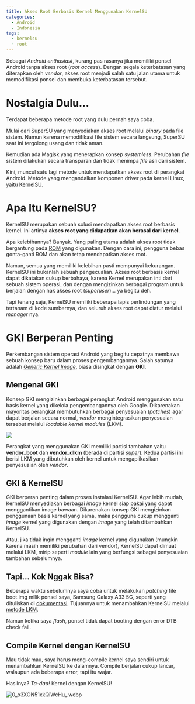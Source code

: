 ```yaml
---
title: Akses Root Berbasis Kernel Menggunakan KernelSU
categories:
  - Android
  - Indonesia
tags:
  - kernelsu
  - root
---
```


Sebagai _Android enthusiast_, kurang pas rasanya jika memiliki ponsel Android tanpa akses root (_root access_). Dengan segala keterbatasan yang diterapkan oleh _vendor_, akses root menjadi salah satu jalan utama untuk memodifikasi ponsel dan membuka keterbatasan tersebut.

<!-- more -->

# Nostalgia Dulu…

Terdapat beberapa metode root yang dulu pernah saya coba.

Mulai dari SuperSU yang menyediakan akses root melalui _binary_ pada file sistem. Namun karena memodifikasi file sistem secara langsung, SuperSU saat ini tergolong usang dan tidak aman.

Kemudian ada Magisk yang menerapkan konsep _systemless_. Perubahan _file_ sistem dilakukan secara transparan dan tidak menimpa _file_ asli dari sistem.

Kini, muncul satu lagi metode untuk mendapatkan akses root di perangkat Android. Metode yang mengandalkan komponen driver pada kernel Linux, yaitu [KernelSU](https://kernelsu.org).

# Apa Itu KernelSU?

KernelSU merupakan sebuah solusi mendapatkan akses root berbasis kernel. Ini artinya **akses root yang didapatkan akan berasal dari kernel**.

Apa kelebihannya? Banyak. Yang paling utama adalah akses root tidak bergantung pada [ROM](https://id.m.wikipedia.org/wiki/Memori_hanya_baca) yang digunakan. Dengan cara ini, pengguna bebas gonta-ganti ROM dan akan tetap mendapatkan akses root.

Namun, semua yang memiliki kelebihan pasti mempunyai kekurangan. KernelSU ini bukanlah sebuah pengecualian. Akses root berbasis kernel dapat dikatakan cukup berbahaya, karena Kernel merupakan inti dari sebuah sistem operasi, dan dengan mengizinkan berbagai program untuk berjalan dengan hak akses root (_superuser_)… ya begitu deh.

Tapi tenang saja, KernelSU memiliki beberapa lapis perlindungan yang tertanam di kode sumbernya, dan seluruh akses root dapat diatur melalui _manager_ nya.

# GKI Berperan Penting

Perkembangan sistem operasi Android yang begitu cepatnya membawa sebuah konsep baru dalam proses pengembangannya. Salah satunya adalah [_Generic Kernel Image_](https://source.android.com/docs/core/architecture/kernel/generic-kernel-image), biasa disingkat dengan **GKI**.

## Mengenal GKI

Konsep GKI mengizinkan berbagai perangkat Android menggunakan satu basis kernel yang dikelola pengembangannya oleh Google. DIkarenakan mayoritas perangkat membutuhkan berbagai penyesuaian (_patches_) agar dapat berjalan secara normal, _vendor_ mengintegrasikan penyesuaian tersebut melalui _loadable kernel modules_ (LKM).

![](https://static1.xdaimages.com/wordpress/wp-content/uploads/2021/09/New-GKI-apprach-to-isolate-vendor-modules-reduce-fragmentation.jpg?q=50&fit=crop&w=825&dpr=1.5)

Perangkat yang menggunakan GKI memiliki partisi tambahan yaitu **vendor_boot** dan **vendor_dlkm** (berada di partisi [_super_](https://source.android.com/docs/core/ota/dynamic_partitions)). Kedua partisi ini berisi LKM yang dibutuhkan oleh kernel untuk mengaplikasikan penyesuaian oleh _vendor_.

## GKI & KernelSU

GKI berperan penting dalam proses instalasi KernelSU. Agar lebih mudah, KernelSU menyediakan berbagai _image_ kernel siap pakai yang dapat menggantikan image bawaan. Dikarenakan konsep GKI mengizinkan penggunaan basis kernel yang sama, maka pengguna cukup mengganti _image_ kernel yang digunakan dengan _image_ yang telah ditambahkan KernelSU.

Atau, jika tidak ingin mengganti _image_ kernel yang digunakan (mungkin karena masih memiliki perubahan dari vendor), KernelSU dapat dimuat melalui LKM, mirip seperti _module_ lain yang berfungsi sebagai penyesuaian tambahan sebelumnya.

## Tapi… Kok Nggak Bisa?

Beberapa waktu sebelumnya saya coba untuk melakukan _patching_ file boot.img milik ponsel saya, Samsung Galaxy A33 5G, seperti yang dituliskan di [dokumentasi](https://kernelsu.org/guide/installation.html). Tujuannya untuk menambahkan KernelSU melalui [metode LKM](https://kernelsu.org/guide/installation.html#lkm-installation).

Namun ketika saya _flash_, ponsel tidak dapat booting dengan error DTB check fail.

## Compile Kernel dengan KernelSU

Mau tidak mau, saya harus meng-compile kernel saya sendiri untuk menambahkan KernelSU ke dalamnya. Compile berjalan cukup lancar, walaupun ada beberapa error, tapi itu wajar.

Hasilnya? _Ta-daa!_ Kernel dengan KernelSU!

![0_o3XON51xkQiWcHu_.webp]({{site.baseurl}}/media/0_o3XON51xkQiWcHu_.webp)
